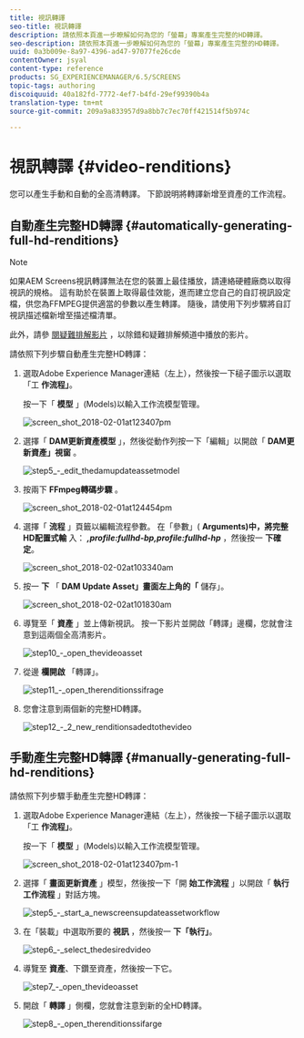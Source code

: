 ```yaml
---
title: 視訊轉譯
seo-title: 視訊轉譯
description: 請依照本頁進一步瞭解如何為您的「螢幕」專案產生完整的HD轉譯。
seo-description: 請依照本頁進一步瞭解如何為您的「螢幕」專案產生完整的HD轉譯。
uuid: 0a3b009e-8a97-4396-ad47-97077fe26cde
contentOwner: jsyal
content-type: reference
products: SG_EXPERIENCEMANAGER/6.5/SCREENS
topic-tags: authoring
discoiquuid: 40a182fd-7772-4ef7-b4fd-29ef99390b4a
translation-type: tm+mt
source-git-commit: 209a9a833957d9a8bb7c7ec70ff421514f5b974c

---
```



# 視訊轉譯 {#video-renditions}

您可以產生手動和自動的全高清轉譯。 下節說明將轉譯新增至資產的工作流程。

## 自動產生完整HD轉譯 {#automatically-generating-full-hd-renditions}

>[!NOTE]
>
>如果AEM Screens視訊轉譯無法在您的裝置上最佳播放，請連絡硬體廠商以取得視訊的規格。 這有助於在裝置上取得最佳效能，進而建立您自己的自訂視訊設定檔，供您為FFMPEG提供適當的參數以產生轉譯。 隨後，請使用下列步驟將自訂視訊描述檔新增至描述檔清單。
>
>此外，請參 [閱疑難排解影片](troubleshoot-videos.md) ，以除錯和疑難排解頻道中播放的影片。

請依照下列步驟自動產生完整HD轉譯：

1. 選取Adobe Experience Manager連結（左上），然後按一下槌子圖示以選取「工 **作流程」**。

   按一下「 **模型** 」(Models)以輸入工作流模型管理。

   ![screen_shot_2018-02-01at123407pm](assets/screen_shot_2018-02-01at123407pm.png)

1. 選擇「 **DAM更新資產模型** 」，然後從動作列按一下「編輯」以開啟「 **DAM更新資產」視窗** 。

   ![step5_-_edit_thedamupdateassetmodel](assets/step5_-_edit_thedamupdateassetmodel.png)

1. 按兩下 **FFmpeg轉碼步驟** 。

   ![screen_shot_2018-02-01at124454pm](assets/screen_shot_2018-02-01at124454pm.png)

1. 選擇「 **流程** 」頁籤以編輯流程參數。 在「參數」( **Arguments)中，將完整HD配置式輸** 入： ***,profile:fullhd-bp,profile:fullhd-hp*** ，然後按一 **下確定**。

   ![screen_shot_2018-02-02at103340am](assets/screen_shot_2018-02-02at103340am.png)

1. 按一 **下** 「 **DAM Update Asset」畫面左上角的「** 儲存」。

   ![screen_shot_2018-02-02at101830am](assets/screen_shot_2018-02-02at101830am.png)

1. 導覽至「 **資產** 」並上傳新視訊。 按一下影片並開啟「轉譯」邊欄，您就會注意到這兩個全高清影片。

   ![step10_-_open_thevideoasset](assets/step10_-_open_thevideoasset.png)

1. 從邊 **欄開啟** 「轉譯」。

   ![step11_-_open_therenditionssifrage](assets/step11_-_open_therenditionssiderail.png)

1. 您會注意到兩個新的完整HD轉譯。

   ![step12_-_2_new_renditionsadedtothevideo](assets/step12_-_2_new_renditionsareaddedtothevideo.png)

## 手動產生完整HD轉譯 {#manually-generating-full-hd-renditions}

請依照下列步驟手動產生完整HD轉譯：

1. 選取Adobe Experience Manager連結（左上），然後按一下槌子圖示以選取「工 **作流程」**。

   按一下「 **模型** 」(Models)以輸入工作流模型管理。

   ![screen_shot_2018-02-01at123407pm-1](assets/screen_shot_2018-02-01at123407pm-1.png)

1. 選擇「 **畫面更新資產** 」模型，然後按一下「開 **始工作流程** 」以開啟「 **執行工作流程** 」對話方塊。

   ![step5_-_start_a_newscreensupdateassetworkflow](assets/step5_-_start_a_newscreensupdateassetworkflow.png)

1. 在「裝載」中選取所要的 **視訊** ，然後按一 **下「執行」**。

   ![step6_-_select_thedesiredvideo](assets/step6_-_select_thedesiredvideo.png)

1. 導覽至 **資產**、下鑽至資產，然後按一下它。

   ![step7_-_open_thevideoasset](assets/step7_-_open_thevideoasset.png)

1. 開啟「 **轉譯** 」側欄，您就會注意到新的全HD轉譯。

   ![step8_-_open_therenditionssifarge](assets/step8_-_open_therenditionssiderail.png)

